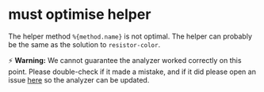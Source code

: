 # must optimise helper

The helper method `%{method.name}` is not optimal. The helper can
probably be the same as the solution to `resistor-color`.

⚡ **Warning:** We cannot guarantee the analyzer worked correctly on this point. 
Please double-check if it made a mistake, and if it did please open an issue 
[here](https://github.com/exercism/javascript-analyzer/issues/new?assignees=&labels=%%3Abug%%3A+bug&template=incorrect-analysis.md&title=Incorrect+Analysis%%3A+) so the analyzer can be updated.
